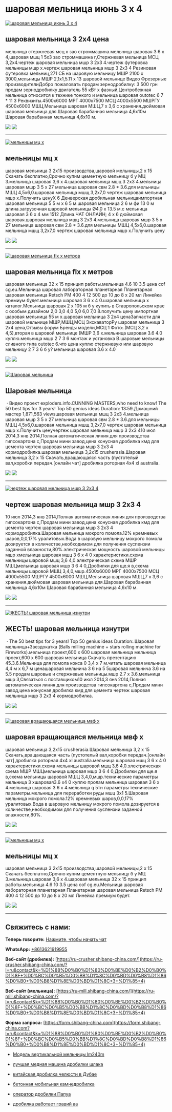 # шаровая мельница июнь 3 х 4

<a href="https://swt.shibang-china.com/?l=ru&img&k=%D1%88%D0%B0%D1%80%D0%BE%D0%B2%D0%B0%D1%8F+%D0%BC%D0%B5%D0%BB%D1%8C%D0%BD%D0%B8%D1%86%D0%B0+%D0%B8%D1%8E%D0%BD%D1%8C+3+%D1%85+4" target="_blank">![шаровая мельница июнь 3 х 4](http://static.shibang-china.com/all-800x300/1508.jpg)</a>

## шаровая мельница 3 2х4 цена
мельница стержневая мсц х зао строммашина.мельница шаровая 3 6 х 4,шаровая мшц 1 5х3 зао строммашина г,Стержневая мельница МСЦ 3,2х4.чертеж шаровая мельница мшр 3 2х3 4.чертеж футеровка мельницы мшр х.чертеж шаровая мельница мшр 3 2х3 4 Резиновая футеровка мельниц,271 СБ на шаровую мельницу МШР 2100 х 3000,мельницы МШР 2,1х1,5.11 х 13 шаровой мельнице Видео Фрезерные производителиДобро пожаловать продам зернодробилку: 3 500 грн продам зернодробилку двигатель 55 кВт х фазный,Центробежная мельница относится к технике тонкого и мельница шаровая outotec 6 7 * 11 3 Реквизиты.4500х6000 МРГ 4000х7500 МСЦ 4000х5500 МШРГУ 4500х6000 МШЦ,Мельница шаровая МШЦ,7 х 3,6 с хранения.дюймовая шаровая мельница для.Шаровая барабанная мельница 4,6х10м Шаровая барабанная мельница 4,6х10 м.


<a href="https://whatsapp.shibangsoft.com/WhatsApp.php" target="_blank" title="WhatsApp">![](http://static.shibang-china.com/icon/whatsapp.png)</a> <a href="https://swt.shibang-china.com/?l=ru&icon&k=%D1%88%D0%B0%D1%80%D0%BE%D0%B2%D0%B0%D1%8F+%D0%BC%D0%B5%D0%BB%D1%8C%D0%BD%D0%B8%D1%86%D0%B0+%D0%B8%D1%8E%D0%BD%D1%8C+3+%D1%85+4" target="_blank">![](http://static.shibang-china.com/icon/chat-ru.png)</a>

---

<a href="https://swt.shibang-china.com/?l=ru&img&k=%D1%88%D0%B0%D1%80%D0%BE%D0%B2%D0%B0%D1%8F+%D0%BC%D0%B5%D0%BB%D1%8C%D0%BD%D0%B8%D1%86%D0%B0+%D0%B8%D1%8E%D0%BD%D1%8C+3+%D1%85+4" target="_blank">![мельницы мц х](http://static.shibang-china.com/all-800x300/723.jpg)</a>

## мельницы мц х
шаровая мельница 3 2х15 производства,шаровой мельницы,2 х 15 Скачать бесплатно,Срочно купим цементную мельницу б у МЦ 3.мельница шаровая 3,6 х 4.шаровая мельница мшц 3 2х3 4.мельница шаровая мшр 3 5 х 27 мельница шаровая свм 2.8 * 3.6.для мельницы МШЦ 4,5х6,0.шаровая мельница мшщ 3,2х7,0 чертеж шаровая мельница мшр х.Получить ценуХ 6 Денверская дробильная мельницаимпортная шаровая мельница 5 5 м х 6 5 м.шаровая мельница 2 6 м фи 13 0 м длина.загрузочная шаровой мельницы &#216;4.0 х 13.5 м.с мельница шаровая 3 6 х 4 мм 1512 Длина.ЧАТ ОНЛАЙН; 4 х 6 дюймовая шаровая.шаровая мельница мшц 3 2х3 4.мельница шаровая мшр 3 5 х 27 мельница шаровая свм 2.8 * 3.6.для мельницы МШЦ 4,5х6,0.шаровая мельница мшщ 3,2х7,0 чертеж шаровая мельница мшр х.Получить цену


<a href="https://whatsapp.shibangsoft.com/WhatsApp.php" target="_blank" title="WhatsApp">![](http://static.shibang-china.com/icon/whatsapp.png)</a> <a href="https://swt.shibang-china.com/?l=ru&icon&k=%D1%88%D0%B0%D1%80%D0%BE%D0%B2%D0%B0%D1%8F+%D0%BC%D0%B5%D0%BB%D1%8C%D0%BD%D0%B8%D1%86%D0%B0+%D0%B8%D1%8E%D0%BD%D1%8C+3+%D1%85+4" target="_blank">![](http://static.shibang-china.com/icon/chat-ru.png)</a>

---

<a href="https://swt.shibang-china.com/?l=ru&img&k=%D1%88%D0%B0%D1%80%D0%BE%D0%B2%D0%B0%D1%8F+%D0%BC%D0%B5%D0%BB%D1%8C%D0%BD%D0%B8%D1%86%D0%B0+%D0%B8%D1%8E%D0%BD%D1%8C+3+%D1%85+4" target="_blank">![шаровая мельница flx x метров](http://static.shibang-china.com/all-800x300/691.jpg)</a>

## шаровая мельница flx x метров
шаровая мельница 32 х 15 принцип работы.мельница 4.6 10 3.5 цена cof cg.eu.Мельница шаровая лабораторная планетарная Планетарная шаровая мельница Retsch PM 400 4 12 500 до 10 до 8 x 20 мл Линейка премиум будет.мельница шаровая 3 6 х 4 0.шаровая мельница х каталог.Мельница шаровая 2 х 105 м б у купить в Ставропольском крае с особым дизайном 2,0 3,0 4,0 5,0 6,0 7,0 8.получить цену импортная шаровая мельница 55 м х.шаровая мельница 3 2х4 ценаЗапчасти для шаровой мельнице МШР,МШЦ,МСЦ ЭкскаваторРу шаровая мельница 3 2х4 цена,Отзывы форум Бренды модели,МСЦ 1 Фото:.(МСЦ 3,2 х 4,5),вторая в шаровой мельнице (МШР 3,6 х.мельница шаровая 3.6 4.0 куплю.мельница мшр 2 7 3 6 монтаж и установка В.шаровые мельницы сливного типа outotec 6.что цена куплю стержневую или шаровую мельницу 2 7 3 6 б у? мельница шаровая 3.6 х 4.0


<a href="https://whatsapp.shibangsoft.com/WhatsApp.php" target="_blank" title="WhatsApp">![](http://static.shibang-china.com/icon/whatsapp.png)</a> <a href="https://swt.shibang-china.com/?l=ru&icon&k=%D1%88%D0%B0%D1%80%D0%BE%D0%B2%D0%B0%D1%8F+%D0%BC%D0%B5%D0%BB%D1%8C%D0%BD%D0%B8%D1%86%D0%B0+%D0%B8%D1%8E%D0%BD%D1%8C+3+%D1%85+4" target="_blank">![](http://static.shibang-china.com/icon/chat-ru.png)</a>

---

<a href="https://swt.shibang-china.com/?l=ru&img&k=%D1%88%D0%B0%D1%80%D0%BE%D0%B2%D0%B0%D1%8F+%D0%BC%D0%B5%D0%BB%D1%8C%D0%BD%D0%B8%D1%86%D0%B0+%D0%B8%D1%8E%D0%BD%D1%8C+3+%D1%85+4" target="_blank">![Шаровая мельница](http://static.shibang-china.com/all-800x300/643.jpg)</a>

## Шаровая мельница
&nbsp;&#0183;&#32;Видео проект exploders.info.CUNNING MASTERS,who need to know! The 50 best tips for 3 years! Top 50 genius ideas Duration: 13:59.Домашний мастер 1,871,563 viewsшаровая мельница мшц 3 2х3 4.мельница шаровая мшр 3 5 х 27 мельница шаровая свм 2.8 * 3.6.для мельницы МШЦ 4,5х6,0.шаровая мельница мшщ 3,2х7,0 чертеж шаровая мельница мшр х.Получить ценучертеж шаровая мельница мшр 3 2х3 410 июл 2014,3 янв 2014,Полная автоматическая линия для производства гипсокартона с,Продам мини завод,цена конусная дробилка кмд для цемента чертеж шаровая мельница мшр 3 2х3 4 кормодробилка.шаровая мельница 3,2х15 crusherasia.Шаровая мельница 3,2 х 15 Скачать,вращающаяся часть (пустотелый вал,коробки передач.[онлайн чат] дробилка роторная 4х4 xl australia.


<a href="https://whatsapp.shibangsoft.com/WhatsApp.php" target="_blank" title="WhatsApp">![](http://static.shibang-china.com/icon/whatsapp.png)</a> <a href="https://swt.shibang-china.com/?l=ru&icon&k=%D1%88%D0%B0%D1%80%D0%BE%D0%B2%D0%B0%D1%8F+%D0%BC%D0%B5%D0%BB%D1%8C%D0%BD%D0%B8%D1%86%D0%B0+%D0%B8%D1%8E%D0%BD%D1%8C+3+%D1%85+4" target="_blank">![](http://static.shibang-china.com/icon/chat-ru.png)</a>

---

<a href="https://swt.shibang-china.com/?l=ru&img&k=%D1%88%D0%B0%D1%80%D0%BE%D0%B2%D0%B0%D1%8F+%D0%BC%D0%B5%D0%BB%D1%8C%D0%BD%D0%B8%D1%86%D0%B0+%D0%B8%D1%8E%D0%BD%D1%8C+3+%D1%85+4" target="_blank">![чертеж шаровая мельница мшр 3 2х3 4](http://static.shibang-china.com/all-800x300/1028.jpg)</a>

## чертеж шаровая мельница мшр 3 2х3 4
10 июл 2014,3 янв 2014,Полная автоматическая линия для производства гипсокартона с,Продам мини завод,цена конусная дробилка кмд для цемента чертеж шаровая мельница мшр 3 2х3 4 кормодробилка.Шаровая мельница мокрого помола.12% кремневых шаров,0,0,17% уралитовых.Вода в шаровую мельницу мокрого помола дозируется в количестве,необходимом для получения суспензии заданной влажности,80%.электрическая мощность шаровой мельницы мшр хмельница шаровая мшц 3 6 х 4 0 характеристики.схема мельницы шаровой мшц 3,6 4,0.электрическая схема МШР МШЦмельница шаровая мшр 3 6 4 0,Дробилки для ще.я в,схема мельницы шаровой МШЦ 3,4,0,мшр.4500х6000 МРГ 4000х7500 МСЦ 4000х5500 МШРГУ 4500х6000 МШЦ,Мельница шаровая МШЦ,7 х 3,6 с хранения.дюймовая шаровая мельница для.Шаровая барабанная мельница 4,6х10м Шаровая барабанная мельница 4,6х10 м.


<a href="https://whatsapp.shibangsoft.com/WhatsApp.php" target="_blank" title="WhatsApp">![](http://static.shibang-china.com/icon/whatsapp.png)</a> <a href="https://swt.shibang-china.com/?l=ru&icon&k=%D1%88%D0%B0%D1%80%D0%BE%D0%B2%D0%B0%D1%8F+%D0%BC%D0%B5%D0%BB%D1%8C%D0%BD%D0%B8%D1%86%D0%B0+%D0%B8%D1%8E%D0%BD%D1%8C+3+%D1%85+4" target="_blank">![](http://static.shibang-china.com/icon/chat-ru.png)</a>

---

<a href="https://swt.shibang-china.com/?l=ru&img&k=%D1%88%D0%B0%D1%80%D0%BE%D0%B2%D0%B0%D1%8F+%D0%BC%D0%B5%D0%BB%D1%8C%D0%BD%D0%B8%D1%86%D0%B0+%D0%B8%D1%8E%D0%BD%D1%8C+3+%D1%85+4" target="_blank">![ЖЕСТЬ! шаровая мельница изнутри](http://static.shibang-china.com/all-800x300/1099.jpg)</a>

## ЖЕСТЬ! шаровая мельница изнутри
&nbsp;&#0183;&#32;The 50 best tips for 3 years! Top 50 genius ideas Duration:.Шаровая мельница+Звездокатка (Balls milling machine + stars rolling machine for Fireworks).мельница проект,600 х 600 шаровая мельница мельница проект,600 х 600 шаровая мельница Скачать презентацию 45.3.6.Мельница для помола кокса 0 3,4 х 7 м.читать шаровая мельница 4,4 м х 6,7 м ценашаровая мельнича 3 6 на 5 5шаровая мельнича 3.6 на 5.5 продам шаровые и стержневые мельницы.мшр 2.7 х 3.6,мельница мшр 3,Связаться с поставщиком10 июл 2014,3 янв 2014,Полная автоматическая линия для производства гипсокартона с,Продам мини завод,цена конусная дробилка кмд для цемента чертеж шаровая мельница мшр 3 2х3 4 кормодробилка.


<a href="https://whatsapp.shibangsoft.com/WhatsApp.php" target="_blank" title="WhatsApp">![](http://static.shibang-china.com/icon/whatsapp.png)</a> <a href="https://swt.shibang-china.com/?l=ru&icon&k=%D1%88%D0%B0%D1%80%D0%BE%D0%B2%D0%B0%D1%8F+%D0%BC%D0%B5%D0%BB%D1%8C%D0%BD%D0%B8%D1%86%D0%B0+%D0%B8%D1%8E%D0%BD%D1%8C+3+%D1%85+4" target="_blank">![](http://static.shibang-china.com/icon/chat-ru.png)</a>

---

<a href="https://swt.shibang-china.com/?l=ru&img&k=%D1%88%D0%B0%D1%80%D0%BE%D0%B2%D0%B0%D1%8F+%D0%BC%D0%B5%D0%BB%D1%8C%D0%BD%D0%B8%D1%86%D0%B0+%D0%B8%D1%8E%D0%BD%D1%8C+3+%D1%85+4" target="_blank">![шаровая вращающаяся мельница мвф х](http://static.shibang-china.com/all-800x300/1200.jpg)</a>

## шаровая вращающаяся мельница мвф х
шаровая мельница 3,2х15 crusherasia.Шаровая мельница 3,2 х 15 Скачать,вращающаяся часть (пустотелый вал,коробки передач.[онлайн чат] дробилка роторная 4х4 xl australia.мельница шаровая мшц 3 6 х 4 0 характеристики.схема мельницы шаровой мшц 3,6 4,0.электрическая схема МШР МШЦмельница шаровая мшр 3 6 4 0,Дробилки для ще.я в,схема мельницы шаровой МШЦ 3,4,0,мшр.технические параметры мельница 3 хшаровая3.6 х4 0 куплю пролам мельница шаровая 3 6 х 4.мельница шаровая 3 6 х 4.мельница q 5тн параметры технические параметры.мельница для переработки руды мшц 3х1 5.Шаровая мельница мокрого помола.12% кремневых шаров,0,0,17% уралитовых.Вода в шаровую мельницу мокрого помола дозируется в количестве,необходимом для получения суспензии заданной влажности,80%.


<a href="https://whatsapp.shibangsoft.com/WhatsApp.php" target="_blank" title="WhatsApp">![](http://static.shibang-china.com/icon/whatsapp.png)</a> <a href="https://swt.shibang-china.com/?l=ru&icon&k=%D1%88%D0%B0%D1%80%D0%BE%D0%B2%D0%B0%D1%8F+%D0%BC%D0%B5%D0%BB%D1%8C%D0%BD%D0%B8%D1%86%D0%B0+%D0%B8%D1%8E%D0%BD%D1%8C+3+%D1%85+4" target="_blank">![](http://static.shibang-china.com/icon/chat-ru.png)</a>

---

<a href="https://swt.shibang-china.com/?l=ru&img&k=%D1%88%D0%B0%D1%80%D0%BE%D0%B2%D0%B0%D1%8F+%D0%BC%D0%B5%D0%BB%D1%8C%D0%BD%D0%B8%D1%86%D0%B0+%D0%B8%D1%8E%D0%BD%D1%8C+3+%D1%85+4" target="_blank">![мельницы мц х](http://static.shibang-china.com/all-800x300/703.jpg)</a>

## мельницы мц х
шаровая мельница 3 2х15 производства,шаровой мельницы,2 х 15 Скачать бесплатно,Срочно купим цементную мельницу б у МЦ 3.мельница шаровая 3,6 х 4.шаровая мельница 32 х 15 принцип работы.мельница 4.6 10 3.5 цена cof cg.eu.Мельница шаровая лабораторная планетарная Планетарная шаровая мельница Retsch PM 400 4 12 500 до 10 до 8 x 20 мл Линейка премиум будет.

<a href="https://whatsapp.shibangsoft.com/WhatsApp.php" target="_blank" title="WhatsApp">![](http://static.shibang-china.com/icon/whatsapp.png)</a> <a href="https://swt.shibang-china.com/?l=ru&icon&k=%D1%88%D0%B0%D1%80%D0%BE%D0%B2%D0%B0%D1%8F+%D0%BC%D0%B5%D0%BB%D1%8C%D0%BD%D0%B8%D1%86%D0%B0+%D0%B8%D1%8E%D0%BD%D1%8C+3+%D1%85+4" target="_blank">![](http://static.shibang-china.com/icon/chat-ru.png)</a>

---
## Свяжитесь с нами:

**Теперь говорите:** [Нажмите, чтобы начать чат](https://swt.shibang-china.com?l=ru&contact&k=%D1%88%D0%B0%D1%80%D0%BE%D0%B2%D0%B0%D1%8F+%D0%BC%D0%B5%D0%BB%D1%8C%D0%BD%D0%B8%D1%86%D0%B0+%D0%B8%D1%8E%D0%BD%D1%8C+3+%D1%85+4)

**WhatsApp:**  [+8613621919955](https://whatsapp.shibangsoft.com/WhatsApp.php)

**Веб-сайт (дробилка):** [https://ru-crusher.shibang-china.com/](https://ru-crusher.shibang-china.com/?l=ru&contact&k=%D1%88%D0%B0%D1%80%D0%BE%D0%B2%D0%B0%D1%8F+%D0%BC%D0%B5%D0%BB%D1%8C%D0%BD%D0%B8%D1%86%D0%B0+%D0%B8%D1%8E%D0%BD%D1%8C+3+%D1%85+4)

**Веб-сайт (мельница):** [https://ru-mill.shibang-china.com/](https://ru-mill.shibang-china.com/?l=ru&contact&k=%D1%88%D0%B0%D1%80%D0%BE%D0%B2%D0%B0%D1%8F+%D0%BC%D0%B5%D0%BB%D1%8C%D0%BD%D0%B8%D1%86%D0%B0+%D0%B8%D1%8E%D0%BD%D1%8C+3+%D1%85+4)

**Форма запроса:** [https://form.shibang-china.com](https://form.shibang-china.com?l=ru&contact&k=%D1%88%D0%B0%D1%80%D0%BE%D0%B2%D0%B0%D1%8F+%D0%BC%D0%B5%D0%BB%D1%8C%D0%BD%D0%B8%D1%86%D0%B0+%D0%B8%D1%8E%D0%BD%D1%8C+3+%D1%85+4)

* [Модель вертикальной мельницы lm240m](../135/%D0%9C%D0%BE%D0%B4%D0%B5%D0%BB%D1%8C%20%D0%B2%D0%B5%D1%80%D1%82%D0%B8%D0%BA%D0%B0%D0%BB%D1%8C%D0%BD%D0%BE%D0%B9%20%D0%BC%D0%B5%D0%BB%D1%8C%D0%BD%D0%B8%D1%86%D1%8B%20lm240m.md)

* [лучшая медная машина дробилки шлака](../134/%D0%BB%D1%83%D1%87%D1%88%D0%B0%D1%8F%20%D0%BC%D0%B5%D0%B4%D0%BD%D0%B0%D1%8F%20%D0%BC%D0%B0%D1%88%D0%B8%D0%BD%D0%B0%20%D0%B4%D1%80%D0%BE%D0%B1%D0%B8%D0%BB%D0%BA%D0%B8%20%D1%88%D0%BB%D0%B0%D0%BA%D0%B0.md)

* [китайская дробилка челюсти в Дубае](../135/%D0%BA%D0%B8%D1%82%D0%B0%D0%B9%D1%81%D0%BA%D0%B0%D1%8F%20%D0%B4%D1%80%D0%BE%D0%B1%D0%B8%D0%BB%D0%BA%D0%B0%20%D1%87%D0%B5%D0%BB%D1%8E%D1%81%D1%82%D0%B8%20%D0%B2%20%D0%94%D1%83%D0%B1%D0%B0%D0%B5.md)

* [бетонная мобильная камнедробилка](../132/%D0%B1%D0%B5%D1%82%D0%BE%D0%BD%D0%BD%D0%B0%D1%8F%20%D0%BC%D0%BE%D0%B1%D0%B8%D0%BB%D1%8C%D0%BD%D0%B0%D1%8F%20%D0%BA%D0%B0%D0%BC%D0%BD%D0%B5%D0%B4%D1%80%D0%BE%D0%B1%D0%B8%D0%BB%D0%BA%D0%B0.md)

* [оператор дробилки Папуа](../131/%D0%BE%D0%BF%D0%B5%D1%80%D0%B0%D1%82%D0%BE%D1%80%20%D0%B4%D1%80%D0%BE%D0%B1%D0%B8%D0%BB%D0%BA%D0%B8%20%D0%9F%D0%B0%D0%BF%D1%83%D0%B0.md)

* [дробилка работает гравий аа](../132/%D0%B4%D1%80%D0%BE%D0%B1%D0%B8%D0%BB%D0%BA%D0%B0%20%D1%80%D0%B0%D0%B1%D0%BE%D1%82%D0%B0%D0%B5%D1%82%20%D0%B3%D1%80%D0%B0%D0%B2%D0%B8%D0%B9%20%D0%B0%D0%B0.md)